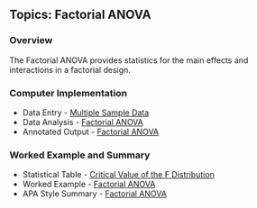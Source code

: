 ## Topics: Factorial ANOVA

### Overview

The Factorial ANOVA provides statistics for the main effects and interactions in a factorial design. 

### Computer Implementation

- Data Entry - [Multiple Sample Data](../jamovi/data-entry/multiplesampledata.md)
- Data Analysis - [Factorial ANOVA](../jamovi/data-analysis/factorial.md)
- Annotated Output - [Factorial ANOVA](../jamovi/annotated-output/factorial.md)

### Worked Example and Summary

- Statistical Table - [Critical Value of the F Distribution](../Calculations/statistical-tables/F.md)
- Worked Example - [Factorial ANOVA](../Calculations/worked-examples/factorial.md)
- APA Style Summary - [Factorial ANOVA](../Summaries/summarized-examples/factorial.md)
